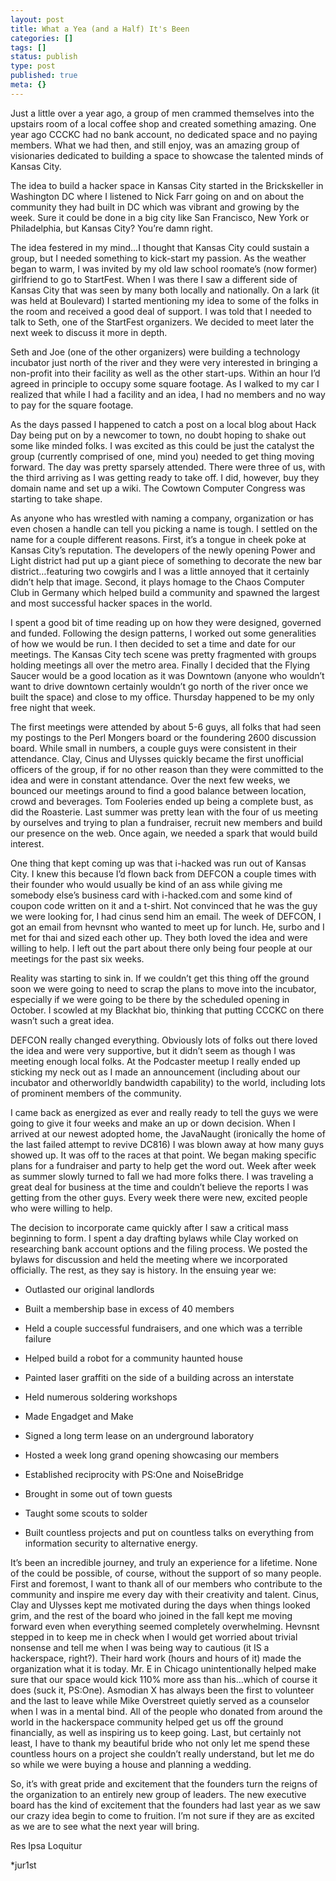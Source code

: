 ```yaml
---
layout: post
title: What a Yea (and a Half) It's Been
categories: []
tags: []
status: publish
type: post
published: true
meta: {}
---
```

Just a little over a year ago, a group of men crammed themselves into the upstairs room of a local coffee shop and created something amazing. One year ago CCCKC had no bank account, no dedicated space and no paying members. What we had then, and still enjoy, was an amazing group of visionaries dedicated to building a space to showcase the talented minds of Kansas City.


The idea to build a hacker space in Kansas City started in the Brickskeller in Washington DC where I listened to Nick Farr going on and on about the community they had built in DC which was vibrant and growing by the week. Sure it could be done in a big city like San Francisco, New York or Philadelphia, but Kansas City? You’re damn right.


The idea festered in my mind…I thought that Kansas City could sustain a group, but I needed something to kick-start my passion. As the weather began to warm, I was invited by my old law school roomate’s (now former) girlfriend to go to StartFest. When I was there I saw a different side of Kansas City that was seen by many both locally and nationally. On a lark (it was held at Boulevard) I started mentioning my idea to some of the folks in the room and received a good deal of support. I was told that I needed to talk to Seth, one of the StartFest organizers. We decided to meet later the next week to discuss it more in depth.


Seth and Joe (one of the other organizers) were building a technology incubator just north of the river and they were very interested in bringing a non-profit into their facility as well as the other start-ups. Within an hour I’d agreed in principle to occupy some square footage. As I walked to my car I realized that while I had a facility and an idea, I had no members and no way to pay for the square footage.


As the days passed I happened to catch a post on a local blog about Hack Day being put on by a newcomer to town, no doubt hoping to shake out some like minded folks. I was excited as this could be just the catalyst the group (currently comprised of one, mind you) needed to get thing moving forward. The day was pretty sparsely attended. There were three of us, with the third arriving as I was getting ready to take off. I did, however, buy they domain name and set up a wiki. The Cowtown Computer Congress was starting to take shape.


As anyone who has wrestled with naming a company, organization or has even chosen a handle can tell you picking a name is tough. I settled on the name for a couple different reasons. First, it’s a tongue in cheek poke at Kansas City’s reputation. The developers of the newly opening Power and Light district had put up a giant piece of something to decorate the new bar district…featuring two cowgirls and I was a little annoyed that it certainly didn’t help that image. Second, it plays homage to the Chaos Computer Club in Germany which helped build a community and spawned the largest and most successful hacker spaces in the world.


I spent a good bit of time reading up on how they were designed, governed and funded. Following the design patterns, I worked out some generalities of how we would be run. I then decided to set a time and date for our meetings. The Kansas City tech scene was pretty fragmented with groups holding meetings all over the metro area. Finally I decided that the Flying Saucer would be a good location as it was Downtown (anyone who wouldn’t want to drive downtown certainly wouldn’t go north of the river once we built the space) and close to my office. Thursday happened to be my only free night that week.


The first meetings were attended by about 5-6 guys, all folks that had seen my postings to the Perl Mongers board or the foundering 2600 discussion board. While small in numbers, a couple guys were consistent in their attendance. Clay, Cinus and Ulysses quickly became the first unofficial officers of the group, if for no other reason than they were committed to the idea and were in constant attendance. Over the next few weeks, we bounced our meetings around to find a good balance between location, crowd and beverages. Tom Fooleries ended up being a complete bust, as did the Roasterie. Last summer was pretty lean with the four of us meeting by ourselves and trying to plan a fundraiser, recruit new members and build our presence on the web. Once again, we needed a spark that would build interest.


One thing that kept coming up was that i-hacked was run out of Kansas City. I knew this because I’d flown back from DEFCON a couple times with their founder who would usually be kind of an ass while giving me somebody else’s business card with i-hacked.com and some kind of coupon code written on it and a t-shirt. Not convinced that he was the guy we were looking for, I had cinus send him an email. The week of DEFCON, I got an email from hevnsnt who wanted to meet up for lunch. He, surbo and I met for thai and sized each other up. They both loved the idea and were willing to help. I left out the part about there only being four people at our meetings for the past six weeks.


Reality was starting to sink in. If we couldn’t get this thing off the ground soon we were going to need to scrap the plans to move into the incubator, especially if we were going to be there by the scheduled opening in October. I scowled at my Blackhat bio, thinking that putting CCCKC on there wasn’t such a great idea.


DEFCON really changed everything. Obviously lots of folks out there loved the idea and were very supportive, but it didn’t seem as though I was meeting enough local folks. At the Podcaster meetup I really ended up sticking my neck out as I made an announcement (including about our incubator and otherworldly bandwidth capability) to the world, including lots of prominent members of the community.


I came back as energized as ever and really ready to tell the guys we were going to give it four weeks and make an up or down decision. When I arrived at our newest adopted home, the JavaNaught (ironically the home of the last failed attempt to revive DC816) I was blown away at how many guys showed up. It was off to the races at that point. We began making specific plans for a fundraiser and party to help get the word out. Week after week as summer slowly turned to fall we had more folks there. I was traveling a great deal for business at the time and couldn’t believe the reports I was getting from the other guys. Every week there were new, excited people who were willing to help.


The decision to incorporate came quickly after I saw a critical mass beginning to form. I spent a day drafting bylaws while Clay worked on researching bank account options and the filing process. We posted the bylaws for discussion and held the meeting where we incorporated officially. The rest, as they say is history. In the ensuing year we: 


- Outlasted our original landlords 


- Built a membership base in excess of 40 members 


- Held a couple successful fundraisers, and one which was a terrible failure 


- Helped build a robot for a community haunted house 


- Painted laser graffiti on the side of a building across an interstate 


- Held numerous soldering workshops 


- Made Engadget and Make 


- Signed a long term lease on an underground laboratory 


- Hosted a week long grand opening showcasing our members 


- Established reciprocity with PS:One and NoiseBridge 


- Brought in some out of town guests 


- Taught some scouts to solder 


- Built countless projects and put on countless talks on everything from information security to alternative energy.


It’s been an incredible journey, and truly an experience for a lifetime. None of the could be possible, of course, without the support of so many people. First and foremost, I want to thank all of our members who contribute to the community and inspire me every day with their creativity and talent. Cinus, Clay and Ulysses kept me motivated during the days when things looked grim, and the rest of the board who joined in the fall kept me moving forward even when everything seemed completely overwhelming. Hevnsnt stepped in to keep me in check when I would get worried about trivial nonsense and tell me when I was being way to cautious (it IS a hackerspace, right?). Their hard work (hours and hours of it) made the organization what it is today. Mr. E in Chicago unintentionally helped make sure that our space would kick 110% more ass than his…which of course it does (suck it, PS:One). Asmodian X has always been the first to volunteer and the last to leave while Mike Overstreet quietly served as a counselor when I was in a mental bind. All of the people who donated from around the world in the hackerspace community helped get us off the ground financially, as well as inspiring us to keep going. Last, but certainly not least, I have to thank my beautiful bride who not only let me spend these countless hours on a project she couldn’t really understand, but let me do so while we were buying a house and planning a wedding.


So, it’s with great pride and excitement that the founders turn the reigns of the organization to an entirely new group of leaders. The new executive board has the kind of excitement that the founders had last year as we saw our crazy idea begin to come to fruition. I’m not sure if they are as excited as we are to see what the next year will bring.


Res Ipsa Loquitur


*jur1st
